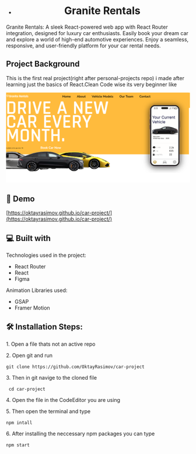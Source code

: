 *   <h1 align="center" id="title">Granite Rentals</h1>

<p id="description">Granite Rentals: A sleek React-powered web app with React Router integration, designed for luxury car enthusiasts. Easily book your dream car and explore a world of high-end automotive experiences. Enjoy a seamless, responsive, and user-friendly platform for your car rental needs.</p>

<h2 align="elft" id="title">Project Background</h1>
<p id="description">This is the first real project(right after personal-projects repo) i made after learning just the basics of React.Clean Code wise its very beginner like </p>

![mainpic](https://github.com/oktayrasimov/car-project/blob/master/src/images/github-test.png?raw=true)

<h2>🚀 Demo</h2>

[https://oktayrasimov.github.io/car-project/](https://oktayrasimov.github.io/car-project/)


<h2>💻 Built with</h2>

Technologies used in the project:

*   React Router
*   React
*   Figma
  
Animation Libraries used:

*   GSAP
*   Framer Motion


<h2>🛠️ Installation Steps:</h2>

<p>1. Open a file thats not an active repo</p>

<p>2. Open git and run</p>

```
git clone https://github.com/OktayRasimov/car-project
```

<p>3. Then in git navige to the cloned file</p>

```
 cd car-project
```

<p>4. Open the file in the CodeEditor you are using</p>

<p>5. Then open the terminal and type</p>

```
npm intall
```

<p>6. After installing the neccessary npm packages you can type</p>

```
npm start
```

  
  
